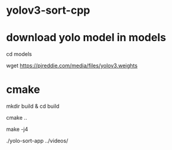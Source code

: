 # yolov3-sort-cpp

# download yolo model in models
cd models

wget https://pjreddie.com/media/files/yolov3.weights 

# cmake

mkdir build & cd build

cmake ..

make -j4

./yolo-sort-app ../videos/<your test video>
